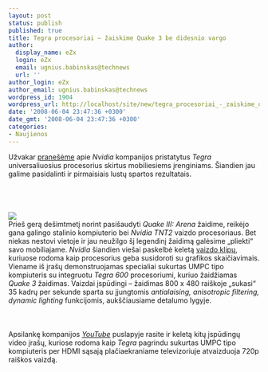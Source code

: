 ```yaml
---
layout: post
status: publish
published: true
title: Tegra procesoriai – žaiskime Quake 3 be didesnio vargo
author:
  display_name: eZx
  login: eZx
  email: ugnius.babinskas@technews
  url: ''
author_login: eZx
author_email: ugnius.babinskas@technews
wordpress_id: 1904
wordpress_url: http://localhost/site/new/tegra_procesoriai_-_zaiskime_quake_3_be_didesnio_vargo/
date: '2008-06-04 23:47:36 +0300'
date_gmt: '2008-06-04 23:47:36 +0300'
categories:
- Naujienos
---
```

<p>Užvakar <a class="ns" href="http://www.technews.lt/index.php?id=Kas&amp;Id=1742">pranešėme</a> apie <i>Nvidia</i> kompanijos pristatytus <i>Tegra</i> universaliuosius procesorius skirtus mobiliesiems įrenginiams. Šiandien jau galime pasidalinti ir pirmaisiais lustų spartos rezultatais.<br />
<br><br />
<br><br><img src=" http://www.technews.lt/upl/Failai/491496.jpg "><br>Prieš gerą dešimtmetį norint pasišaudyti <i>Quake III: Arena</i> žaidime, reikėjo gana galingo stalinio kompiuterio bei <i>Nvidia TNT2</i> vaizdo procesoriaus. Bet niekas nestovi vietoje ir jau neužilgo šį legendinį žaidimą galėsime „pliekti“ savo mobiliajame. <i>Nvidia</i> šiandien viešai paskelbė keletą <a class="ns" href="http://www.youtube.com/user/TegraByNVIDIA">vaizdo klipų</a>, kuriuose rodoma kaip procesorius geba susidoroti su grafikos skaičiavimais. Viename iš įrašų demonstruojamas specialiai sukurtas UMPC tipo kompiuteris su integruotu <i>Tegra 600</i> procesoriumi, kuriuo žaidžiamas <i>Quake 3</i> žaidimas. Vaizdai įspūdingi – žaidimas 800 x 480 raiškoje „sukasi“ 35 kadrų per sekunde sparta su įjungtomis <i>antialaising, anisotropic filtering, dynamic lighting</i> funkcijomis, aukščiausiame detalumo lygyje.<br />
<br><br />
<br>Apsilankę kompanijos <a class="ns" href="http://www.youtube.com/user/TegraByNVIDIA "><i>YouTube</i></a> puslapyje rasite ir keletą kitų įspūdingų video įrašų, kuriose rodoma kaip <i>Tegra</i> pagrindu sukurtas UMPC tipo kompiuteris per HDMI sąsają plačiaekraniame televizoriuje atvaizduoja 720p raiškos vaizdą.<br />
<br><br />
<br><br />
<br><br />
<br><br />
<br></p>
